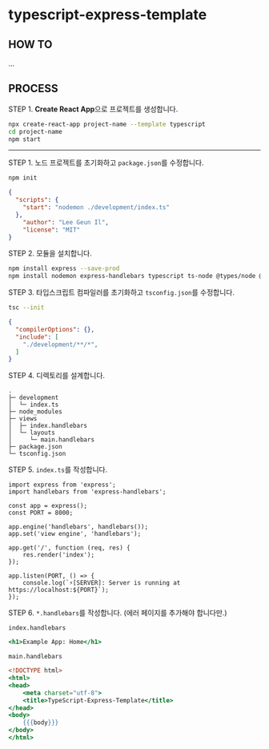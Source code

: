 # typescript-express-template

## HOW TO
...

## PROCESS
STEP 1. **Create React App**으로 프로젝트를 생성합니다.
```bash
npx create-react-app project-name --template typescript
cd project-name
npm start
```

---


STEP 1. 노드 프로젝트를 초기화하고 `package.json`를 수정합니다.

```bash
npm init
```
```json
{
  "scripts": {
    "start": "nodemon ./development/index.ts"
  },
	"author": "Lee Geun Il",
	"license": "MIT"
}

```


STEP 2. 모듈을 설치합니다.
```bash
npm install express --save-prod
npm install nodemon express-handlebars typescript ts-node @types/node @types/express @types/express-handlebars --save-dev
```

STEP 3. 타입스크립트 컴파일러를 초기화하고 `tsconfig.json`를 수정합니다.
```bash
tsc --init
```
```json
{
  "compilerOptions": {},
  "include": [
    "./development/**/*",
  ]
}
```

STEP 4. 디렉토리를 설계합니다.
```
.
├─ development
│  └─ index.ts
├─ node_modules
├─ views
│  ├─ index.handlebars
│  └─ layouts
│     └─ main.handlebars
├─ package.json
└─ tsconfig.json

```

STEP 5. `index.ts`를 작성합니다.

```
import express from 'express';
import handlebars from 'express-handlebars';

const app = express();
const PORT = 8000;

app.engine('handlebars', handlebars());
app.set('view engine', 'handlebars');

app.get('/', function (req, res) {
    res.render('index');
});

app.listen(PORT, () => {
    console.log(`⚡️[SERVER]: Server is running at https://localhost:${PORT}`);
});
```

STEP 6. `*.handlebars`를 작성합니다. (에러 페이지를 추가해야 합니다만.)

`index.handlebars`
```handlebars
<h1>Example App: Home</h1>
```
`main.handlebars`
```handlebars
<!DOCTYPE html>
<html>
<head>
    <meta charset="utf-8">
    <title>TypeScript-Express-Template</title>
</head>
<body>
    {{{body}}}
</body>
</html>
```


